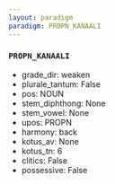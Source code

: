 ```yaml
---
layout: paradigm
paradigm: PROPN_KANAALI
---
```

### ` PROPN_KANAALI `


* grade_dir: weaken
* plurale_tantum: False
* pos: NOUN
* stem_diphthong: None
* stem_vowel: None
* upos: PROPN
* harmony: back
* kotus_av: None
* kotus_tn: 6
* clitics: False
* possessive: False
